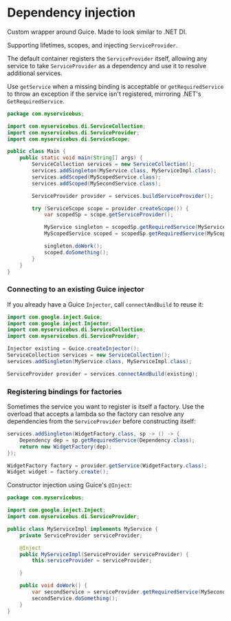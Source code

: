 # Dependency injection

Custom wrapper around Guice. Made to look similar to .NET DI.

Supporting lifetimes, scopes, and injecting `ServiceProvider`.

The default container registers the `ServiceProvider` itself, allowing any
service to take `ServiceProvider` as a dependency and use it to resolve
additional services.

Use `getService` when a missing binding is acceptable or `getRequiredService`
to throw an exception if the service isn't registered, mirroring .NET's
`GetRequiredService`.

```java
package com.myservicebus;

import com.myservicebus.di.ServiceCollection;
import com.myservicebus.di.ServiceProvider;
import com.myservicebus.di.ServiceScope;

public class Main {
    public static void main(String[] args) {
        ServiceCollection services = new ServiceCollection();
        services.addSingleton(MyService.class, MyServiceImpl.class);
        services.addScoped(MyScopedService.class);
        services.addScoped(MySecondService.class);

        ServiceProvider provider = services.buildServiceProvider();

        try (ServiceScope scope = provider.createScope()) {
            var scopedSp = scope.getServiceProvider();

            MyService singleton = scopedSp.getRequiredService(MyService.class);
            MyScopedService scoped = scopedSp.getRequiredService(MyScopedService.class);

            singleton.doWork();
            scoped.doSomething();
        }
    }
}
```

### Connecting to an existing Guice injector

If you already have a Guice `Injector`, call `connectAndBuild` to reuse it:

```java
import com.google.inject.Guice;
import com.google.inject.Injector;
import com.myservicebus.di.ServiceCollection;
import com.myservicebus.di.ServiceProvider;

Injector existing = Guice.createInjector();
ServiceCollection services = new ServiceCollection();
services.addSingleton(MyService.class, MyServiceImpl.class);

ServiceProvider provider = services.connectAndBuild(existing);
```

### Registering bindings for factories

Sometimes the service you want to register is itself a factory. Use the
overload that accepts a lambda so the factory can resolve any dependencies
from the `ServiceProvider` before constructing itself:

```java
services.addSingleton(WidgetFactory.class, sp -> () -> {
    Dependency dep = sp.getRequiredService(Dependency.class);
    return new WidgetFactory(dep);
});

WidgetFactory factory = provider.getService(WidgetFactory.class);
Widget widget = factory.create();
```

Constructor injection using Guice's `@Inject`:

```java
package com.myservicebus;

import com.google.inject.Inject;
import com.myservicebus.di.ServiceProvider;

public class MyServiceImpl implements MyService {
    private ServiceProvider serviceProvider;

    @Inject
    public MyServiceImpl(ServiceProvider serviceProvider) {
        this.serviceProvider = serviceProvider;

    }

    public void doWork() {
        var secondService = serviceProvider.getRequiredService(MySecondService.class);
        secondService.doSomething();
    }
}
```
